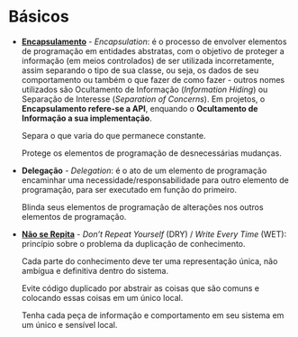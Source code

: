 # Básicos

* [**Encapsulamento**](http://wiki.c2.com/?EncapsulationDefinition "Encapsulation") - _Encapsulation_: é o processo de envolver elementos de programação em entidades abstratas, com o objetivo de proteger a informação (em meios controlados) de ser utilizada incorretamente, assim separando o tipo de sua classe, ou seja, os dados de seu comportamento ou também o que fazer de como fazer - outros nomes utilizados são Ocultamento de Informação (_Information Hiding_) ou Separação de Interesse (_Separation of Concerns_). Em projetos, o **Encapsulamento refere-se a API**, enquando o **Ocultamento de Informação a sua implementação**.

  Separa o que varia do que permanece constante.

  Protege os elementos de programação de desnecessárias mudanças.

* **Delegação** - _Delegation_: é o ato de um elemento de programação encaminhar uma necessidade/responsabilidade para outro elemento de programação, para ser executado em função do primeiro.

  Blinda seus elementos de programação de alterações nos outros elementos de programação.

* [**Não se Repita**](http://wiki.c2.com/?DontRepeatYourself "Dont Repeat Yourself") - _Don’t Repeat Yourself_ (DRY) / _Write Every Time_ (WET): princípio sobre o problema da duplicação de conhecimento.

  Cada parte do conhecimento deve ter uma representação única, não ambígua e definitiva dentro do sistema.

  Evite código duplicado por abstrair as coisas que são comuns e colocando essas coisas em um único local.

  Tenha cada peça de informação e comportamento em seu sistema em um único e sensível local.
